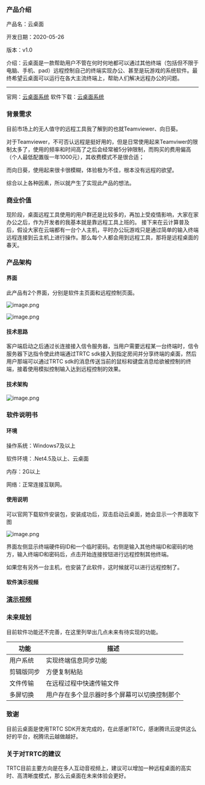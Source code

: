 
### 产品介绍
产品名：云桌面

开发日期：2020-05-26

版本：v1.0

介绍：云桌面是一款帮助用户不管在何时何地都可以通过其他终端（包括但不限于电脑、手机、pad）远程控制自己的终端实现办公、甚至是玩游戏的系统软件。最终希望云桌面可以运行在各大主流终端上，帮助人们解决远程办公的问题。

---

官网：[云桌面系统](https://heisir.djdeveloper.cn:3005/)
软件下载：[云桌面系统](https://github.com/HeiSir2014/2020-Hackathon/releases/download/v1.0/Release.zip)

### 背景需求
目前市场上的无人值守的远程工具我了解到的也就Teamviewer、向日葵。

对于Teamviewer，不可否认远程是挺好用的，但是日常使用起来Teamviwer的限制太多了，使用的频率和时间高了之后会经常被5分钟限制，而购买的费用偏高（个人最低配置版一年1000元），其收费模式不是很合适；

而向日葵，使用起来很卡很模糊，体验极为不佳，根本没有远程的欲望。

综合以上各种因素，所以就产生了实现此产品的想法。

### 商业价值
现阶段，桌面远程工具使用的用户群还是比较多的，再加上受疫情影响，大家在家办公之后，作为开发者的我基本就是靠远程工具上班的。
接下来在云计算普及后，假设大家在云端都有一台个人主机，平时办公玩游戏只是通过简单的输入终端远程连接到云主机上进行操作。那么每个人都会用到远程工具，那将是远程桌面的春天。
### 产品架构
#### 界面
此产品有2个界面，分别是软件主页面和远程控制页面。

![image.png](http://note.youdao.com/yws/res/4013/WEBRESOURCE73bee1e678359245e53356c7688a22b5)

![image.png](http://note.youdao.com/yws/res/4015/WEBRESOURCEf7c9bb7d7744d116a8a2c0a988bbe5bf)

#### 技术思路
客户端启动之后通过长连接接入信令服务器，当用户需要远程某一台终端时，信令服务器下达指令使此终端通过TRTC sdk接入到指定房间并分享终端的桌面，然后用户那端可以通过TRTC sdk的消息传送当前的鼠标和键盘消息给欲被控制的终端，接着使用模拟控制输入达到远程控制的效果。
#### 技术架构

![image.png](http://note.youdao.com/yws/res/4018/WEBRESOURCEeab7863f3cdb38fd16746765bb75ae67)


### 软件说明书
#### 环境
操作系统：Windows7及以上

软件环境：.Net4.5及以上、云桌面

内存：2G以上

网络：正常连接互联网。

#### 使用说明
可以官网下载软件安装包，安装成功后，双击启动云桌面，她会显示一个界面取下图

![image.png](http://note.youdao.com/yws/res/4013/WEBRESOURCE73bee1e678359245e53356c7688a22b5)

界面左侧显示终端硬件码ID和一个临时密码。右侧是输入其他终端ID和密码的地方，输入终端ID和密码后，点击开始连接按钮进行远程控制其他终端。

如果您有另外一台主机，也安装了此软件，这时候就可以进行远程控制了。

#### 软件演示视频

### [演示视频](https://heisir.djdeveloper.cn:3005/)

### 未来规划
目前软件功能还不完善，在这里列举出几点未来有待实现的功能。

功能 | 描述
---|---
用户系统 | 实现终端信息同步功能
剪辑版同步 | 方便复制粘贴
文件传输 | 在远程过程中快速传输文件
多屏切换 | 用户存在多个显示器时多个屏幕可以切换控制那个


### 致谢
目前云桌面是使用TRTC SDK开发完成的，在此感谢TRTC，感谢腾讯云提供这么好的平台，祝腾讯云越做越好。

### 关于对TRTC的建议
TRTC目前主要方向是在多人互动音视频上，建议可以增加一种远程桌面的高实时、高清晰度模式，那么云桌面在未来体验会更好。
